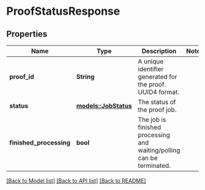 # ProofStatusResponse

## Properties

Name | Type | Description | Notes
------------ | ------------- | ------------- | -------------
**proof_id** | **String** | A unique identifier generated for the proof. UUID4 format. | 
**status** | [**models::JobStatus**](JobStatus.md) | The status of the proof job. | 
**finished_processing** | **bool** | The job is finished processing and waiting/polling can be terminated. | 

[[Back to Model list]](../README.md#documentation-for-models) [[Back to API list]](../README.md#documentation-for-api-endpoints) [[Back to README]](../README.md)


